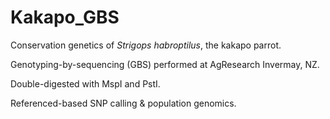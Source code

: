 # Kakapo_GBS

Conservation genetics of *Strigops habroptilus*, the kakapo parrot. 

Genotyping-by-sequencing (GBS) performed at AgResearch Invermay, NZ. 

Double-digested with MspI and PstI.

Referenced-based SNP calling &amp; population genomics.
